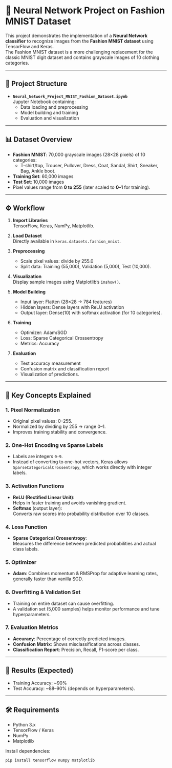 # 📘 Neural Network Project on Fashion MNIST Dataset

This project demonstrates the implementation of a **Neural Network classifier** to recognize images from the **Fashion MNIST dataset** using TensorFlow and Keras.  
The Fashion MNIST dataset is a more challenging replacement for the classic MNIST digit dataset and contains grayscale images of 10 clothing categories.

---

## 📂 Project Structure

- **`Neural_Network_Project_MNIST_Fashion_Dataset.ipynb`**  
  Jupyter Notebook containing:
  - Data loading and preprocessing  
  - Model building and training  
  - Evaluation and visualization  

---

## 📊 Dataset Overview

- **Fashion MNIST**: 70,000 grayscale images (28×28 pixels) of 10 categories:
  - T-shirt/top, Trouser, Pullover, Dress, Coat, Sandal, Shirt, Sneaker, Bag, Ankle boot.
- **Training Set**: 60,000 images  
- **Test Set**: 10,000 images  
- Pixel values range from **0 to 255** (later scaled to **0–1** for training).

---

## ⚙️ Workflow

1. **Import Libraries**  
   TensorFlow, Keras, NumPy, Matplotlib.

2. **Load Dataset**  
   Directly available in `keras.datasets.fashion_mnist`.

3. **Preprocessing**  
   - Scale pixel values: divide by 255.0  
   - Split data: Training (55,000), Validation (5,000), Test (10,000).

4. **Visualization**  
   Display sample images using Matplotlib’s `imshow()`.

5. **Model Building**  
   - Input layer: Flatten (28×28 → 784 features)  
   - Hidden layers: Dense layers with ReLU activation  
   - Output layer: Dense(10) with softmax activation (for 10 categories).  

6. **Training**  
   - Optimizer: Adam/SGD  
   - Loss: Sparse Categorical Crossentropy  
   - Metrics: Accuracy  

7. **Evaluation**  
   - Test accuracy measurement  
   - Confusion matrix and classification report  
   - Visualization of predictions.

---

## 🧠 Key Concepts Explained

### 1. Pixel Normalization
- Original pixel values: 0–255.  
- Normalized by dividing by 255 → range 0–1.  
- Improves training stability and convergence.

### 2. One-Hot Encoding vs Sparse Labels
- Labels are integers `0–9`.  
- Instead of converting to one-hot vectors, Keras allows `SparseCategoricalCrossentropy`, which works directly with integer labels.

### 3. Activation Functions
- **ReLU (Rectified Linear Unit)**:  
  Helps in faster training and avoids vanishing gradient.  
- **Softmax** (output layer):  
  Converts raw scores into probability distribution over 10 classes.

### 4. Loss Function
- **Sparse Categorical Crossentropy**:  
  Measures the difference between predicted probabilities and actual class labels.

### 5. Optimizer
- **Adam**: Combines momentum & RMSProp for adaptive learning rates, generally faster than vanilla SGD.

### 6. Overfitting & Validation Set
- Training on entire dataset can cause overfitting.  
- A validation set (5,000 samples) helps monitor performance and tune hyperparameters.

### 7. Evaluation Metrics
- **Accuracy**: Percentage of correctly predicted images.  
- **Confusion Matrix**: Shows misclassifications across classes.  
- **Classification Report**: Precision, Recall, F1-score per class.

---

## 🚀 Results (Expected)

- Training Accuracy: ~90%  
- Test Accuracy: ~88–90% (depends on hyperparameters).  

---

## 🛠 Requirements

- Python 3.x  
- TensorFlow / Keras  
- NumPy  
- Matplotlib  

Install dependencies:
```bash
pip install tensorflow numpy matplotlib
